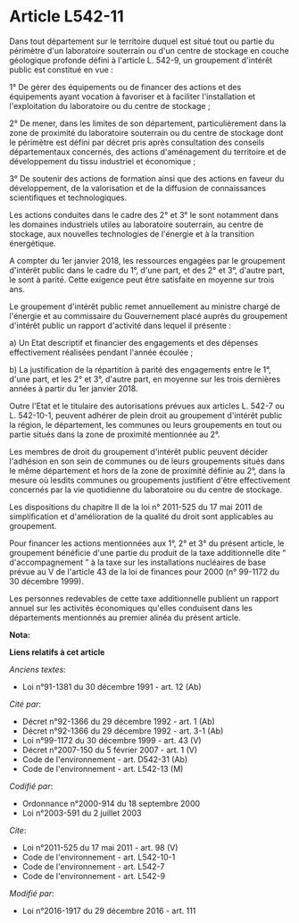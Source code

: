 # Article L542-11

Dans tout département sur le territoire duquel est situé tout ou partie du périmètre d'un laboratoire souterrain ou d'un
centre de stockage en couche géologique profonde défini à l'article L. 542-9, un groupement d'intérêt public est constitué en
vue : 

1° De gérer des équipements ou de financer des actions et des équipements ayant vocation à favoriser et à faciliter
l'installation et l'exploitation du laboratoire ou du centre de stockage ; 

2° De mener, dans les limites de son département, particulièrement dans la zone de proximité du laboratoire souterrain ou du
centre de stockage dont le périmètre est défini par décret pris après consultation des conseils départementaux concernés, des
actions d'aménagement du territoire et de développement du tissu industriel et économique ; 

3° De soutenir des actions de formation ainsi que des actions en faveur du développement, de la valorisation et de la
diffusion de connaissances scientifiques et technologiques. 

Les actions conduites dans le cadre des 2° et 3° le sont notamment dans les domaines industriels utiles au laboratoire
souterrain, au centre de stockage, aux nouvelles technologies de l'énergie et à la transition énergétique. 

A compter du 1er janvier 2018, les ressources engagées par le groupement d'intérêt public dans le cadre du 1°, d'une part, et
des 2° et 3°, d'autre part, le sont à parité. Cette exigence peut être satisfaite en moyenne sur trois ans. 

Le groupement d'intérêt public remet annuellement au ministre chargé de l'énergie et au commissaire du Gouvernement placé
auprès du groupement d'intérêt public un rapport d'activité dans lequel il présente : 

a) Un Etat descriptif et financier des engagements et des dépenses effectivement réalisées pendant l'année écoulée ; 

b) La justification de la répartition à parité des engagements entre le 1°, d'une part, et les 2° et 3°, d'autre part, en
moyenne sur les trois dernières années à partir du 1er janvier 2018. 

Outre l'Etat et le titulaire des autorisations prévues aux articles L. 542-7 ou L. 542-10-1, peuvent adhérer de plein droit
au groupement d'intérêt public la région, le département, les communes ou leurs groupements en tout ou partie situés dans la
zone de proximité mentionnée au 2°. 

Les membres de droit du groupement d'intérêt public peuvent décider l'adhésion en son sein de communes ou de leurs
groupements situés dans le même département et hors de la zone de proximité définie au 2°, dans la mesure où lesdits communes
ou groupements justifient d'être effectivement concernés par la vie quotidienne du laboratoire ou du centre de stockage. 

Les dispositions du chapitre II de la loi n° 2011-525 du 17 mai 2011 de simplification et d'amélioration de la qualité du
droit sont applicables au groupement. 

Pour financer les actions mentionnées aux 1°, 2° et 3° du présent article, le groupement bénéficie d'une partie du produit de
la taxe additionnelle dite “ d'accompagnement ” à la taxe sur les installations nucléaires de base prévue au V de l'article
43 de la loi de finances pour 2000 (n° 99-1172 du 30 décembre 1999). 

Les personnes redevables de cette taxe additionnelle publient un rapport annuel sur les activités économiques qu'elles
conduisent dans les départements mentionnés au premier alinéa du présent article.

**Nota:**



**Liens relatifs à cet article**

_Anciens textes_:

  - Loi n°91-1381 du 30 décembre 1991 - art. 12 (Ab)

_Cité par_:

  - Décret n°92-1366 du 29 décembre 1992 - art. 1 (Ab)
  - Décret n°92-1366 du 29 décembre 1992 - art. 3-1 (Ab)
  - Loi n°99-1172 du 30 décembre 1999 - art. 43 (V)
  - Décret n°2007-150 du 5 février 2007 - art. 1 (V)
  - Code de l'environnement - art. D542-31 (Ab)
  - Code de l'environnement - art. L542-13 (M)

_Codifié par_:

  - Ordonnance n°2000-914 du 18 septembre 2000
  - Loi n°2003-591 du 2 juillet 2003

_Cite_:

  - Loi n°2011-525 du 17 mai 2011 - art. 98 (V)
  - Code de l'environnement - art. L542-10-1
  - Code de l'environnement - art. L542-7
  - Code de l'environnement - art. L542-9

_Modifié par_:

  - Loi n°2016-1917 du 29 décembre 2016 - art. 111
